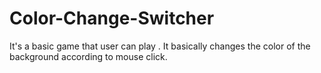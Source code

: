 # Color-Change-Switcher
It's a basic game that user can play . It basically changes the color of the background according to mouse click.
